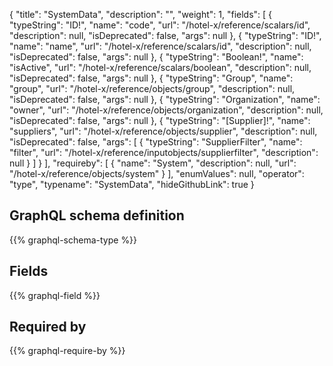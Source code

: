 {
  "title": "SystemData",
  "description": "",
  "weight": 1,
  "fields": [
    {
      "typeString": "ID!",
      "name": "code",
      "url": "/hotel-x/reference/scalars/id",
      "description": null,
      "isDeprecated": false,
      "args": null
    },
    {
      "typeString": "ID!",
      "name": "name",
      "url": "/hotel-x/reference/scalars/id",
      "description": null,
      "isDeprecated": false,
      "args": null
    },
    {
      "typeString": "Boolean!",
      "name": "isActive",
      "url": "/hotel-x/reference/scalars/boolean",
      "description": null,
      "isDeprecated": false,
      "args": null
    },
    {
      "typeString": "Group",
      "name": "group",
      "url": "/hotel-x/reference/objects/group",
      "description": null,
      "isDeprecated": false,
      "args": null
    },
    {
      "typeString": "Organization",
      "name": "owner",
      "url": "/hotel-x/reference/objects/organization",
      "description": null,
      "isDeprecated": false,
      "args": null
    },
    {
      "typeString": "[Supplier]!",
      "name": "suppliers",
      "url": "/hotel-x/reference/objects/supplier",
      "description": null,
      "isDeprecated": false,
      "args": [
        {
          "typeString": "SupplierFilter",
          "name": "filter",
          "url": "/hotel-x/reference/inputobjects/supplierfilter",
          "description": null
        }
      ]
    }
  ],
  "requireby": [
    {
      "name": "System",
      "description": null,
      "url": "/hotel-x/reference/objects/system"
    }
  ],
  "enumValues": null,
  "operator": "type",
  "typename": "SystemData",
  "hideGithubLink": true
}
## GraphQL schema definition

{{% graphql-schema-type %}}

## Fields

{{% graphql-field %}}

## Required by

{{% graphql-require-by %}}
